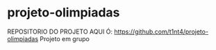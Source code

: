 # projeto-olimpiadas
REPOSITORIO DO PROJETO AQUI Ó: https://github.com/t1nt4/projeto-olimpiadas
Projeto em grupo
